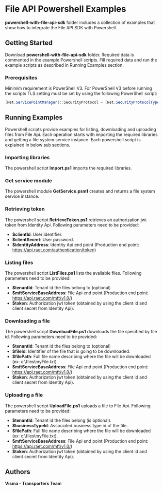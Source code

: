 # File API Powershell Examples

**powershell-with-file-api-sdk** folder includes a collection of examples that show how to integrate the File API SDK with Powershell.

## Getting Started

Download **powershell-with-file-api-sdk** folder. Required data is commented in the example Powershell scripts. Fill required data and run the example scripts as described in Running Examples section.

### Prerequisites

Minimim requirement is PowerShell V3. For PowerShell V3 before running the scripts TLS setting must be set by using the following PowerShell script:

```powershell
[Net.ServicePointManager]::SecurityProtocol = [Net.SecurityProtocolType]::Tls12 -bor [Net.SecurityProtocolType]::Tls11 -bor [Net.SecurityProtocolType]::Tls
```

## Running Examples

Powershell scripts provide examples for listing, downloading and uploading files from File Api. Each operation starts with importing the required libraries and getting a file system service instance. Each powershell script is explained in below sub sections.

### Importing libraries

The powershell script **Import.ps1** imports the required libraries.

### Get service module

The powershell module **GetService.psm1** creates and returns a file system service instance. 

### Retrieving token

The powershell script **RetrieveToken.ps1** retrieves an authorization jwt token from Identity Api. Following parameters need to be provided:

- **$clientId**: User identifier.
- **$clientSecret**: User password.
- **$identityAddress**: Identity Api end point (Production end point: https://api.raet.com/authentication/token)

### Listing files

The powershell script **ListFiles.ps1** lists the available files. Following parameters need to be provided:

- **$tenantId**: Tenant id the files belong to (optional)
- **$mftServiceBaseAddress**: File Api end point (Production end point: https://api.raet.com/mft/v1.0/)
- **$token**: Authorization jwt token (obtained by using the client id and client secret from Identity Api).

### Downloading a file

The powershell script **DownloadFile.ps1** downloads the file specified by file id. Following parameters need to be provided:

- **$tenantId**: Tenant id the files belong to (optional)
- **$fileId**: Identifier of the file that is going to be downloaded.
- **$filePath**: Full file name describing where the file will be downloaded (ex: c:\files\myFile.txt)
- **$mftServiceBaseAddress**: File Api end point (Production end point: https://api.raet.com/mft/v1.0/)
- **$token**: Authorization jwt token (obtained by using the client id and client secret from Identity Api).

### Uploading a file

The powershell script **UploadFile.ps1** uploads a file to File Api. Following parameters need to be provided:

- **$tenantId**: Tenant id the files belong (is optional).
- **$businessTypeId**: Associated business type id of the file.
- **$filePath**: Full file name describing where the file will be downloaded (ex: c:\files\myFile.txt).
- **$mftServiceBaseAddress**: File Api end point (Production end point: https://api.raet.com/mft/v1.0/)
- **$token**: Authorization jwt token (obtained by using the client id and client secret from Identity Api).

## Authors

**Visma - Transporters Team**

